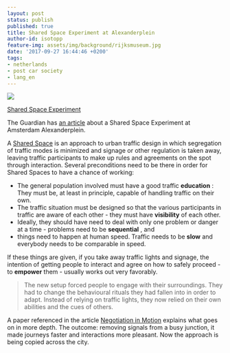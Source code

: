 ```yaml
---
layout: post
status: publish
published: true
title: Shared Space Experiment at Alexanderplein
author-id: isotopp
feature-img: assets/img/background/rijksmuseum.jpg
date: '2017-09-27 16:44:46 +0200'
tags:
- netherlands
- post car society
- lang_en
---
```

[![](/uploads/2017/09/alexanderplein-640x397.jpg)](https://www.theguardian.com/environment/bike-blog/2017/sep/22/what-happens-if-you-turn-off-the-traffic-lights)

[Shared Space Experiment](https://www.theguardian.com/environment/bike-blog/2017/sep/22/what-happens-if-you-turn-off-the-traffic-lights)

The Guardian has
[an article](https://www.theguardian.com/environment/bike-blog/2017/sep/22/what-happens-if-you-turn-off-the-traffic-lights)
about a Shared Space Experiment at Amsterdam Alexanderplein.

A [Shared Space](https://en.wikipedia.org/wiki/Shared_space) is an approach
to urban traffic design in which segregation of traffic modes is minimized
and signage or other regulation is taken away, leaving traffic participants
to make up rules and agreements on the spot through interaction. Several
preconditions need to be there in order for Shared Spaces to have a chance
of working:

- The general population involved must have a good traffic **education** :
  They must be, at least in principle, capable of handling traffic on their
  own.
- The traffic situation must be designed so that the various participants in
  traffic are aware of each other - they must have **visibility** of each
  other.
- Ideally, they should have need to deal with only one problem or danger at
  a time - problems need to be **sequential** , and
- things need to happen at human speed. Traffic needs to be **slow** and
  everybody needs to be comparable in speed.

If these things are given, if you take away traffic lights and signage, the
intention of getting people to interact and agree on how to safely proceed -
to **empower** them - usually works out very favorably.

> The new setup forced people to engage with their surroundings. They had to
> change the behavioural rituals they had fallen into in order to adapt.
> Instead of relying on traffic lights, they now relied on their own
> abilities and the cues of others.

A paper referenced in the article [Negotiation in Motion](http://journals.sagepub.com/doi/abs/10.1177/1206331210374149)
explains what goes on in more depth. The outcome: removing signals from a
busy junction, it made journeys faster and interactions more pleasant. Now
the approach is being copied across the city.
